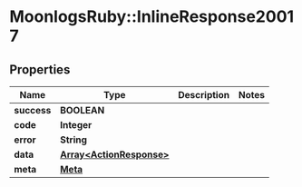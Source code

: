 # MoonlogsRuby::InlineResponse20017

## Properties
Name | Type | Description | Notes
------------ | ------------- | ------------- | -------------
**success** | **BOOLEAN** |  | 
**code** | **Integer** |  | 
**error** | **String** |  | 
**data** | [**Array&lt;ActionResponse&gt;**](ActionResponse.md) |  | 
**meta** | [**Meta**](Meta.md) |  | 

